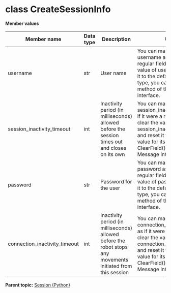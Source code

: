 # class CreateSessionInfo

 **Member values** 

|Member name|Data type|Description|Usage|
|-----------|---------|-----------|-----|
|username|str|User name|You can manipulate the field username as if it were a regular field. To clear the value of username and reset it to the default value for its type, you call the ClearField\(\) method of the Message interface.|
|session\_inactivity\_timeout|int|Inactivity period \(in milliseconds\) allowed before the session times out and closes on its own|You can manipulate the field session\_inactivity\_timeout as if it were a regular field. To clear the value of session\_inactivity\_timeout and reset it to the default value for its type, you call the ClearField\(\) method of the Message interface.|
|password|str|Password for the user|You can manipulate the field password as if it were a regular field. To clear the value of password and reset it to the default value for its type, you call the ClearField\(\) method of the Message interface.|
|connection\_inactivity\_timeout|int|Inactivity period \(in milliseconds\) allowed before the robot stops any movements initiated from this session|You can manipulate the field connection\_inactivity\_timeout as if it were a regular field. To clear the value of connection\_inactivity\_timeout and reset it to the default value for its type, you call the ClearField\(\) method of the Message interface.|

**Parent topic:** [Session \(Python\)](../../summary_pages/Session.md)

